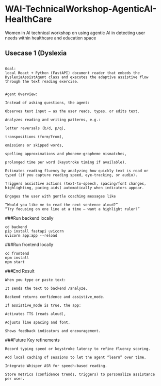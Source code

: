 # WAI-TechnicalWorkshop-AgenticAI-HealthCare
Women in AI technical workshop on using agentic AI in detecting user needs within healthcare and education space 

## Usecase 1 (Dyslexia

```

Goal:
local React + Python (FastAPI) document reader that embeds the DyslexiaAssistAgent class and executes the adaptive assistive flow through the text reading exercise.


Agent Overview:

Instead of asking questions, the agent:

Observes text input — as the user reads, types, or edits text.

Analyzes reading and writing patterns, e.g.:

letter reversals (b/d, p/q),

transpositions (form/from),

omissions or skipped words,

spelling approximations and phoneme-grapheme mismatches,

prolonged time per word (keystroke timing if available).

Estimates reading fluency by analyzing how quickly text is read or typed (if you capture reading speed, eye-tracking, or audio).

Triggers assistive actions (text-to-speech, spacing/font changes, highlighting, pacing aids) automatically when indicators appear.

Engages the user with gentle coaching messages like

“Would you like me to read the next sentence aloud?”
“Try focusing on one line at a time — want a highlight ruler?”

```

###Run backend locally
```
cd backend
pip install fastapi uvicorn
uvicorn app:app --reload
```

###Run frontend locally
```
cd frontend
npm install
npm start

```

###End Result
```
When you type or paste text:

It sends the text to backend /analyze.

Backend returns confidence and assistive_mode.

If assistive_mode is true, the app:

Activates TTS (reads aloud),

Adjusts line spacing and font,

Shows feedback indicators and encouragement.

```


###Future Key refinements
```
Record typing speed or keystroke latency to refine fluency scoring.

Add local caching of sessions to let the agent “learn” over time.

Integrate Whisper ASR for speech-based reading.

Store metrics (confidence trends, triggers) to personalize assistance per user.

```


